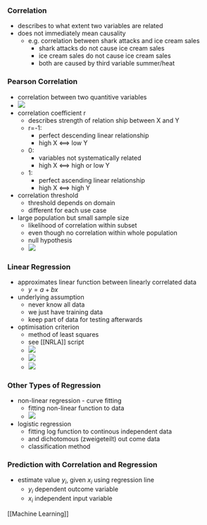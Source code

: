 ### Correlation
+ describes to what extent two variables are related
+ does not immediately mean causality
	+ e.g. correlation between shark attacks and ice cream sales
		+ shark attacks do not cause ice cream sales
		+ ice cream sales do not cause ice cream sales
		+ both are caused by third variable summer/heat

### Pearson Correlation
+ correlation between two quantitive variables
+ ![](../../z_images/Pasted%20image%2020220523100513.png)
+ correlation coefficient r 
	+ describes strength of relation ship between X and Y
	+ r=-1: 
		+ perfect descending linear relationship
		+ high X <==> low Y
	+  0: 
		+ variables not systematically related
		+ high X <==> high or low Y
	+  1: 
		+ perfect ascending linear relationship
		+ high X <==> high Y
+  correlation threshold
	+ threshold depends on domain
	+ different for each use case
+  large population but small sample size
	+ likelihood of correlation within subset
	+ even though no correlation within whole population
	+ null hypothesis
	+ ![](../../z_images/Pasted%20image%2020220523101844.png)

### Linear Regression
+ approximates linear function between linearly correlated data
	+ $y=a+bx$
+ underlying assumption
	+ never know all data
	+ we just have training data
	+ keep part of data for testing afterwards
+ optimisation criterion
	+ method of least squares
	+ see [[NRLA]] script
	+ ![](../../z_images/Pasted%20image%2020220523102714.png)
	+ ![](../../z_images/Pasted%20image%2020220523102749.png)
	+ ![](../../z_images/Pasted%20image%2020220523102804.png)

### Other Types of Regression
+ non-linear regression - curve fitting
	+ fitting non-linear function to data
	+ ![](../../z_images/Pasted%20image%2020220523103022.png)
+ logistic regression
	+ fitting log function to continous independent data
	+ and dichotomous (zweigeteilt) out come data
	+ classification method

### Prediction with Correlation and Regression
+ estimate value $y_i$, given $x_i$ using regression line
	+ $y_i$ dependent outcome variable
	+ $x_i$ independent input variable

[[Machine Learning]]
